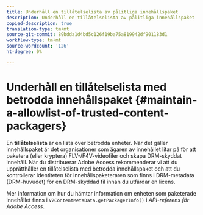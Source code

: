 ```yaml
---
title: Underhåll en tillåtelselista av pålitliga innehållspaket
description: Underhåll en tillåtelselista av pålitliga innehållspaket
copied-description: true
translation-type: tm+mt
source-git-commit: 89bdda1d4bd5c126f19ba75a819942df901183d1
workflow-type: tm+mt
source-wordcount: '126'
ht-degree: 0%

---
```



# Underhåll en tillåtelselista med betrodda innehållspaket {#maintain-a-allowlist-of-trusted-content-packagers}

En **tillåtelselista** är en lista över betrodda enheter. När det gäller innehållspaket är det organisationer som ägaren av innehållet litar på för att paketera (eller kryptera) FLV-/F4V-videofiler och skapa DRM-skyddat innehåll. När du distribuerar Adobe Access rekommenderar vi att du upprätthåller en tillåtelselista med betrodda innehållspaket och att du kontrollerar identiteten för innehållspaketeraren som finns i DRM-metadata (DRM-huvudet) för en DRM-skyddad fil innan du utfärdar en licens.

Mer information om hur du hämtar information om enheten som paketerade innehållet finns i `V2ContentMetaData.getPackagerInfo()` i *API-referens för Adobe Access*.
